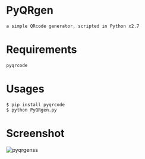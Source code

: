 # PyQRgen
    a simple QRcode generator, scripted in Python x2.7
# Requirements
    pyqrcode
# Usages
    $ pip install pyqrcode
    $ python PyQRgen.py
# Screenshot
![pyqrgenss](https://user-images.githubusercontent.com/38325426/54285867-b0807700-459a-11e9-8d58-c6232acaa561.png)
